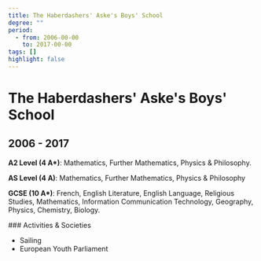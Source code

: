 ```yaml
---
title: The Haberdashers' Aske's Boys' School
degree: ""
period:
  - from: 2006-00-00
    to: 2017-00-00
tags: []
highlight: false
---
```


# The Haberdashers' Aske's Boys' School

## 2006 - 2017

**A2 Level (4 A\*)**: Mathematics, Further Mathematics, Physics & Philosophy.

**AS Level (4 A)**: Mathematics, Further Mathematics, Physics & Philosophy

**GCSE (10 A\*)**: French, English Literature, English Language, Religious Studies, Mathematics, Information Communication Technology, Geography, Physics, Chemistry, Biology.

### Activities & Societies

- Sailing
- European Youth Parliament
